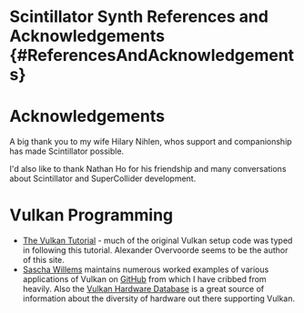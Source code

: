 Scintillator Synth References and Acknowledgements {#ReferencesAndAcknowledgements}
==================================================

# Acknowledgements

A big thank you to my wife Hilary Nihlen, whos support and companionship has made Scintillator possible.

I'd also like to thank Nathan Ho for his friendship and many conversations about Scintillator and SuperCollider
development.

# Vulkan Programming

  * [The Vulkan Tutorial](https://vulkan-tutorial.com) - much of the original Vulkan setup code was typed in following
  this tutorial. Alexander Overvoorde seems to be the author of this site.
  * [Sascha Willems](https://www.saschawillems.de/) maintains numerous worked examples of various applications of Vulkan
  on [GitHub](https://github.com/SaschaWillems/Vulkan) from which I have cribbed from heavily. Also the
  [Vulkan Hardware Database](https://vulkan.gpuinfo.org/) is a great source of information about the diversity of
  hardware out there supporting Vulkan.

